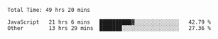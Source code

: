 
<!--START_SECTION:waka-->

```text
Total Time: 49 hrs 20 mins

JavaScript   21 hrs 6 mins   ██████████▓░░░░░░░░░░░░░░   42.79 %
Other        13 hrs 29 mins  ███████░░░░░░░░░░░░░░░░░░   27.36 %
```

<!--END_SECTION:waka-->











